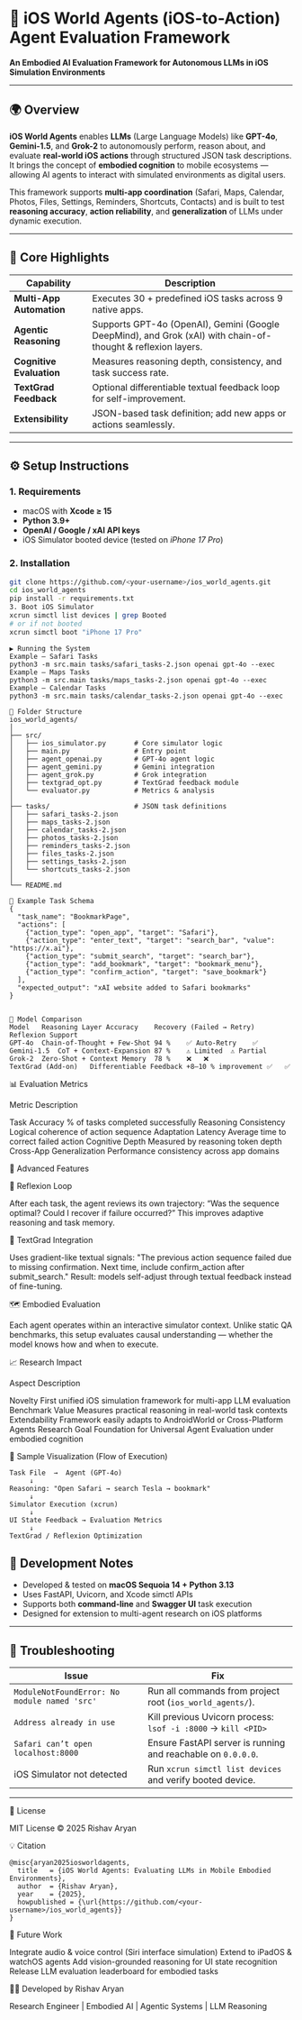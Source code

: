 # 🧠 iOS World Agents  (iOS-to-Action) Agent Evaluation Framework
 
**An Embodied AI Evaluation Framework for Autonomous LLMs in iOS Simulation Environments**

---

## 🌍 Overview
**iOS World Agents** enables **LLMs** (Large Language Models) like **GPT-4o**, **Gemini-1.5**, and **Grok-2** to autonomously perform, reason about, and evaluate **real-world iOS actions** through structured JSON task descriptions.  
It brings the concept of **embodied cognition** to mobile ecosystems — allowing AI agents to interact with simulated environments as digital users.

This framework supports **multi-app coordination** (Safari, Maps, Calendar, Photos, Files, Settings, Reminders, Shortcuts, Contacts) and is built to test **reasoning accuracy**, **action reliability**, and **generalization** of LLMs under dynamic execution.

---

## 🧩 Core Highlights
| Capability | Description |
|-------------|--------------|
| **Multi-App Automation** | Executes 30 + predefined iOS tasks across 9 native apps. |
| **Agentic Reasoning** | Supports GPT-4o (OpenAI), Gemini (Google DeepMind), and Grok (xAI) with chain-of-thought & reflexion layers. |
| **Cognitive Evaluation** | Measures reasoning depth, consistency, and task success rate. |
| **TextGrad Feedback** | Optional differentiable textual feedback loop for self-improvement. |
| **Extensibility** | JSON-based task definition; add new apps or actions seamlessly. |

---


## ⚙️ Setup Instructions

### 1. Requirements
- macOS with **Xcode ≥ 15**
- **Python 3.9+**
- **OpenAI / Google / xAI API keys**
- iOS Simulator booted device (tested on *iPhone 17 Pro*)

### 2. Installation
```bash
git clone https://github.com/<your-username>/ios_world_agents.git
cd ios_world_agents
pip install -r requirements.txt
3. Boot iOS Simulator
xcrun simctl list devices | grep Booted
# or if not booted
xcrun simctl boot "iPhone 17 Pro"

```

```
▶️ Running the System
Example – Safari Tasks
python3 -m src.main tasks/safari_tasks-2.json openai gpt-4o --exec
Example – Maps Tasks
python3 -m src.main tasks/maps_tasks-2.json openai gpt-4o --exec
Example – Calendar Tasks
python3 -m src.main tasks/calendar_tasks-2.json openai gpt-4o --exec

```

```
📂 Folder Structure
ios_world_agents/
│
├── src/
│   ├── ios_simulator.py       # Core simulator logic
│   ├── main.py                # Entry point
│   ├── agent_openai.py        # GPT-4o agent logic
│   ├── agent_gemini.py        # Gemini integration
│   ├── agent_grok.py          # Grok integration
│   ├── textgrad_opt.py        # TextGrad feedback module
│   └── evaluator.py           # Metrics & analysis
│
├── tasks/                     # JSON task definitions
│   ├── safari_tasks-2.json
│   ├── maps_tasks-2.json
│   ├── calendar_tasks-2.json
│   ├── photos_tasks-2.json
│   ├── reminders_tasks-2.json
│   ├── files_tasks-2.json
│   ├── settings_tasks-2.json
│   └── shortcuts_tasks-2.json
│
└── README.md

````

```
🧠 Example Task Schema
{
  "task_name": "BookmarkPage",
  "actions": [
    {"action_type": "open_app", "target": "Safari"},
    {"action_type": "enter_text", "target": "search_bar", "value": "https://x.ai"},
    {"action_type": "submit_search", "target": "search_bar"},
    {"action_type": "add_bookmark", "target": "bookmark_menu"},
    {"action_type": "confirm_action", "target": "save_bookmark"}
  ],
  "expected_output": "xAI website added to Safari bookmarks"
}
```

```

🧮 Model Comparison
Model	Reasoning Layer	Accuracy	Recovery (Failed → Retry)	Reflexion Support
GPT-4o	Chain-of-Thought + Few-Shot	94 %	✅ Auto-Retry	✅
Gemini-1.5	CoT + Context-Expansion	87 %	⚠️ Limited	⚠️ Partial
Grok-2	Zero-Shot + Context Memory	78 %	❌	❌
TextGrad (Add-on)	Differentiable Feedback	+8–10 % improvement	✅	✅

```

📊 Evaluation Metrics

Metric	Description

Task Accuracy	% of tasks completed successfully
Reasoning Consistency	Logical coherence of action sequence
Adaptation Latency	Average time to correct failed action
Cognitive Depth	Measured by reasoning token depth
Cross-App Generalization	Performance consistency across app domains

🧩 Advanced Features


🧠 Reflexion Loop


After each task, the agent reviews its own trajectory:
“Was the sequence optimal? Could I recover if failure occurred?”
This improves adaptive reasoning and task memory.


🔁 TextGrad Integration


Uses gradient-like textual signals:
"The previous action sequence failed due to missing confirmation. 
Next time, include confirm_action after submit_search."
Result: models self-adjust through textual feedback instead of fine-tuning.


🗺️ Embodied Evaluation


Each agent operates within an interactive simulator context.
Unlike static QA benchmarks, this setup evaluates causal understanding — whether the model knows how and when to execute.

📈 Research Impact



Aspect	Description

Novelty	First unified iOS simulation framework for multi-app LLM evaluation
Benchmark Value	Measures practical reasoning in real-world task contexts
Extendability	Framework easily adapts to AndroidWorld or Cross-Platform Agents
Research Goal	Foundation for Universal Agent Evaluation under embodied cognition


🧩 Sample Visualization (Flow of Execution)


```
Task File  →  Agent (GPT-4o)
     ↓
Reasoning: "Open Safari → search Tesla → bookmark"
     ↓
Simulator Execution (xcrun)
     ↓
UI State Feedback → Evaluation Metrics
     ↓
TextGrad / Reflexion Optimization
```



## 🧪 Development Notes

- Developed & tested on **macOS Sequoia 14 + Python 3.13**  
- Uses FastAPI, Uvicorn, and Xcode simctl APIs  
- Supports both **command-line** and **Swagger UI** task execution  
- Designed for extension to multi-agent research on iOS platforms  

---

## 🐞 Troubleshooting



| Issue | Fix |
|-------|-----|
| `ModuleNotFoundError: No module named 'src'` | Run all commands from project root (`ios_world_agents/`). |
| `Address already in use` | Kill previous Uvicorn process: `lsof -i :8000` → `kill <PID>` |
| `Safari can’t open localhost:8000` | Ensure FastAPI server is running and reachable on `0.0.0.0`. |
| iOS Simulator not detected | Run `xcrun simctl list devices` and verify booted device. |

---




📜 License



MIT License © 2025 Rishav Aryan


💡 Citation

```
@misc{aryan2025iosworldagents,
  title   = {iOS World Agents: Evaluating LLMs in Mobile Embodied Environments},
  author  = {Rishav Aryan},
  year    = {2025},
  howpublished = {\url{https://github.com/<your-username>/ios_world_agents}}
}
```

🧭 Future Work



Integrate audio & voice control (Siri interface simulation)
Extend to iPadOS & watchOS agents
Add vision-grounded reasoning for UI state recognition
Release LLM evaluation leaderboard for embodied tasks


🧑‍💻 Developed by Rishav Aryan


Research Engineer | Embodied AI | Agentic Systems | LLM Reasoning





